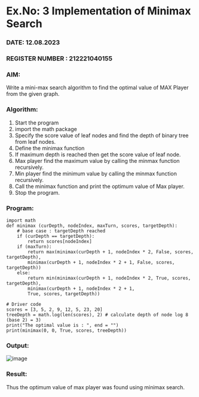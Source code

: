 # Ex.No: 3  Implementation of Minimax Search
### DATE: 12.08.2023
### REGISTER NUMBER : 212221040155
### AIM: 
Write a mini-max search algorithm to find the optimal value of MAX Player from the given graph.
### Algorithm:
1. Start the program
2. import the math package
3. Specify the score value of leaf nodes and find the depth of binary tree from leaf nodes.
4. Define the minimax function
5. If maximum depth is reached then get the score value of leaf node.
6. Max player find the maximum value by calling the minmax function recursively.
7. Min player find the minimum value by calling the minmax function recursively.
8. Call the minimax function  and print the optimum value of Max player.
9. Stop the program. 

### Program:
```
import math 
def minimax (curDepth, nodeIndex, maxTurn, scores, targetDepth): 
    # base case : targetDepth reached 
    if (curDepth == targetDepth): 
        return scores[nodeIndex] 
    if (maxTurn): 
        return max(minimax(curDepth + 1, nodeIndex * 2, False, scores, targetDepth), 
        minimax(curDepth + 1, nodeIndex * 2 + 1, False, scores, targetDepth)) 
    else: 
        return min(minimax(curDepth + 1, nodeIndex * 2, True, scores, targetDepth), 
        minimax(curDepth + 1, nodeIndex * 2 + 1, 
        True, scores, targetDepth)) 

# Driver code 
scores = [3, 5, 2, 9, 12, 5, 23, 20] 
treeDepth = math.log(len(scores), 2) # calculate depth of node log 8 (base 2) = 3) 
print("The optimal value is : ", end = "") 
print(minimax(0, 0, True, scores, treeDepth)) 
```
### Output:
![image](https://github.com/Siddarthan999/AI_Lab_2023-24/assets/91734840/e1a55616-fcde-4513-af54-0aed15869498)

### Result:
Thus the optimum value of max player was found using minimax search.
